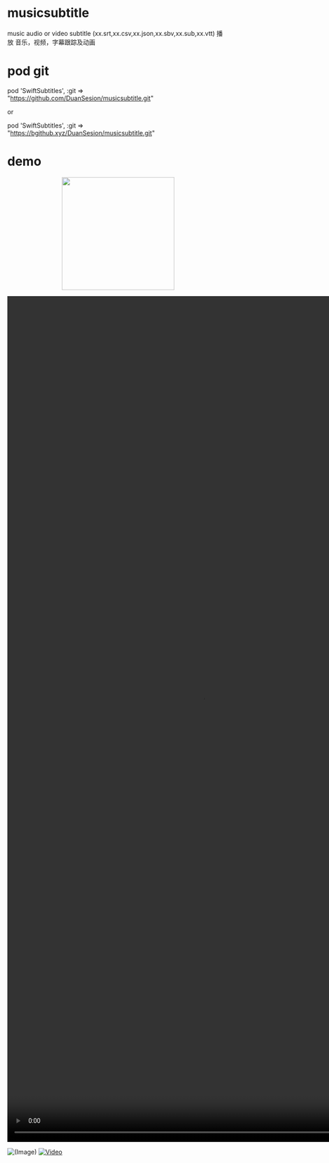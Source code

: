 # musicsubtitle
music audio or video subtitle (xx.srt,xx.csv,xx.json,xx.sbv,xx.sub,xx.vtt)
播放 音乐，视频，字幕跟踪及动画

# pod git
pod 'SwiftSubtitles', :git => "https://github.com/DuanSesion/musicsubtitle.git" 

or

pod 'SwiftSubtitles', :git => "https://bgithub.xyz/DuanSesion/musicsubtitle.git"


# demo
<p align="center">
   <img height="256" src="https://raw.githubusercontent.com/DuanSesion/musicsubtitle/master/Videos/WX20240524-163735@2x.png">
</p>

<p align="center">
    <video width="886" height="1920" controls autoplay>
      <source src="https://github.com/DuanSesion/musicsubtitle/raw/master/Videos/RPReplay_Final1716529431.mp4" type="video/mp4">
      您的浏览器不支持视频播放。
    </video>
</p>

![(Image)](https://raw.githubusercontent.com/DuanSesion/musicsubtitle/master/Videos/WX20240524-163735@2x.png)
[![Video](https://raw.githubusercontent.com/DuanSesion/musicsubtitle/master/Videos/WX20240524-163735@2x.png)](https://github.com/DuanSesion/musicsubtitle/raw/master/Videos/RPReplay_Final1716529431.mp4)
